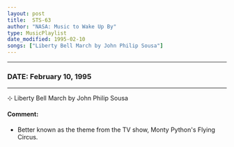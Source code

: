 ```yaml
---
layout: post
title:  STS-63
author: "NASA: Music to Wake Up By"
type: MusicPlaylist
date_modified: 1995-02-10
songs: ["Liberty Bell March by John Philip Sousa"]
---
```


----
### DATE: February 10, 1995
----
⊹ Liberty Bell March by John Philip Sousa

#### Comment:
* Better known as the theme from the TV show, Monty Python's Flying Circus.



<br/>
<center>
	<a target="_blank"
	   href="https://twitter.com/intent/tweet?hashtags=Space,NASA,Playlist,NASAWakeupCalls,SpaceProgram&text={{ page.author}}, '{{ page.songs.first }}' {{ page.title }}, {{ page.date | date: '%B %d, %Y' }}. {{ site.url }}{{ page.url }} @nasawakeupcalls">
	   <i class="fab fa-twitter" alt="Tweet this page" style="font-size: 1.3em;"></i>
	</a>
	&nbsp; 	<i class="fas fa-user-astronaut" style="font-size: 1.5em;"></i> &nbsp;
    <a type="amzn" search="'Liberty Bell March by John Philip Sousa'" category="popular music">
        <i class="fab fa-amazon" style="font-size: 1.3em;"></i>
    </a>
</center>
